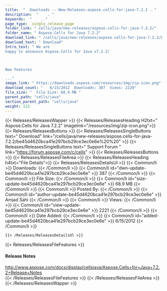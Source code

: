 ```yaml
---
title:  "  Downloads ---New-Releases-aspose.cells-for-java-7.2.2 . " 
description:  "    . " 
keywords:  "    . " 
page_type:  single_release_page
folder_link: " cells/java/new-releases/aspose.cells-for-java-7.2.2/"
folder_name: " Aspose.Cells for Java 7.2.2"
download_link: " /cells/java/new-releases/aspose.cells-for-java-7.2.2/be45d4620bca41e297bcb29ce3ec0e6e"
download_text: " Download"
Intro_text: " We are
happy to announce Aspose.Cells for Java v7.2.2!

 

New Features

..."
image_link: " https://downloads.aspose.com/resources/img/zip-icon.png"
download_count: "   6/15/2012  Downloads: 387  Views: 2220"
file_size: "  File Size: 68.9 MB "
parent_path: "cells/java"
section_parent_path: "cells/java"
weight: 123 
---
```


{{< Releases/ReleasesWapper >}}
  {{< Releases/ReleasesHeading H2txt=" Aspose.Cells for Java 7.2.2" imagelink="/resources/img/zip-icon.png">}}
  {{< Releases/ReleasesButtons >}}
    {{< Releases/ReleasesSingleButtons text=" Download" link="/cells/java/new-releases/aspose.cells-for-java-7.2.2/be45d4620bca41e297bcb29ce3ec0e6e%20%20" >}}
    {{< Releases/ReleasesSingleButtons text=" Support Forum " link="https://forum.aspose.com/c/cells" >}}
  {{< Releases/ReleasesButtons >}}
  {{< Releases/ReleasesFileArea >}}
    {{< Releases/ReleasesHeading h4txt="File Details">}}
    {{< Releases/ReleasesDetailsUl >}}
            {{< Common/li  >}} Downloads: {{< /Common/li >}} 
      {{< Common/li id="dwn-update-be45d4620bca41e297bcb29ce3ec0e6e" >}} 387 {{< /Common/li >}} 
      {{< Common/li  >}} File Size: {{< /Common/li >}} 
      {{< Common/li id="size-update-be45d4620bca41e297bcb29ce3ec0e6e" >}} 68.9 MB {{< /Common/li >}} 
      {{< Common/li  >}} Posted By: {{< /Common/li >}} 
      {{< Common/li id="author-update-be45d4620bca41e297bcb29ce3ec0e6e" >}} Amjad Sahi {{< /Common/li >}} 
      {{< Common/li  >}} Views: {{< /Common/li >}} 
      {{< Common/li id="view-update-be45d4620bca41e297bcb29ce3ec0e6e" >}} 2221 {{< /Common/li >}} 
      {{< Common/li  >}} Date Added: {{< /Common/li >}} 
      {{< Common/li id="added-update-be45d4620bca41e297bcb29ce3ec0e6e" >}} 6/15/2012 {{< /Common/li >}} 

    {{< /Releases/ReleasesDetailsUl >}}

  {{< Releases/ReleasesFileFeatures >}}
      <h4>Release Notes</h4><div><a href="http://www.aspose.com/docs/display/cellsjava/Aspose.Cells+for+Java+7.2.2+Release+Notes">http://www.aspose.com/docs/display/cellsjava/Aspose.Cells+for+Java+7.2.2+Release+Notes</a></div>
  {{< /Releases/ReleasesFileFeatures >}}
 {{< /Releases/ReleasesFileArea >}}
{{< /Releases/ReleasesWapper >}}


